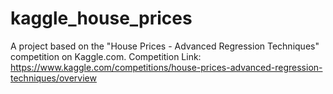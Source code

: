 # kaggle_house_prices
A project based on the "House Prices - Advanced Regression Techniques" competition on Kaggle.com. Competition Link: https://www.kaggle.com/competitions/house-prices-advanced-regression-techniques/overview
